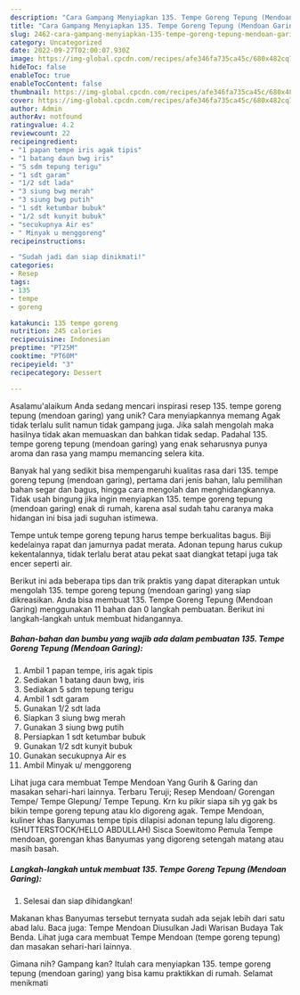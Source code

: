 ```yaml
---
description: "Cara Gampang Menyiapkan 135. Tempe Goreng Tepung (Mendoan Garing){ yang Menggugah Selera"
title: "Cara Gampang Menyiapkan 135. Tempe Goreng Tepung (Mendoan Garing){ yang Menggugah Selera"
slug: 2462-cara-gampang-menyiapkan-135-tempe-goreng-tepung-mendoan-garing-yang-menggugah-selera
category: Uncategorized
date: 2022-09-27T02:00:07.930Z
image: https://img-global.cpcdn.com/recipes/afe346fa735ca45c/680x482cq70/135-tempe-goreng-tepung-mendoan-garing-foto-resep-utama.jpg
hideToc: false
enableToc: true
enableTocContent: false
thumbnail: https://img-global.cpcdn.com/recipes/afe346fa735ca45c/680x482cq70/135-tempe-goreng-tepung-mendoan-garing-foto-resep-utama.jpg
cover: https://img-global.cpcdn.com/recipes/afe346fa735ca45c/680x482cq70/135-tempe-goreng-tepung-mendoan-garing-foto-resep-utama.jpg
author: Admin
authorAv: notfound
ratingvalue: 4.2
reviewcount: 22
recipeingredient:
- "1 papan tempe iris agak tipis"
- "1 batang daun bwg iris"
- "5 sdm tepung terigu"
- "1 sdt garam"
- "1/2 sdt lada"
- "3 siung bwg merah"
- "3 siung bwg putih"
- "1 sdt ketumbar bubuk"
- "1/2 sdt kunyit bubuk"
- "secukupnya Air es"
- " Minyak u menggoreng"
recipeinstructions:

- "Sudah jadi dan siap dinikmati!"
categories:
- Resep
tags:
- 135
- tempe
- goreng

katakunci: 135 tempe goreng 
nutrition: 245 calories
recipecuisine: Indonesian
preptime: "PT25M"
cooktime: "PT60M"
recipeyield: "3"
recipecategory: Dessert

---
```



Asalamu'alaikum Anda sedang mencari inspirasi resep 135. tempe goreng tepung (mendoan garing) yang unik? Cara menyiapkannya memang Agak tidak terlalu sulit namun tidak gampang juga. Jika salah mengolah maka hasilnya tidak akan memuaskan dan bahkan tidak sedap. Padahal 135. tempe goreng tepung (mendoan garing) yang enak seharusnya punya aroma dan rasa yang mampu memancing selera kita.


Banyak hal yang sedikit bisa mempengaruhi kualitas rasa dari 135. tempe goreng tepung (mendoan garing), pertama dari jenis bahan, lalu pemilihan bahan segar dan bagus, hingga cara mengolah dan menghidangkannya. Tidak usah bingung jika ingin menyiapkan 135. tempe goreng tepung (mendoan garing) enak di rumah, karena asal sudah tahu caranya maka hidangan ini bisa jadi suguhan istimewa.

Tempe untuk tempe goreng tepung harus tempe berkualitas bagus. Biji kedelainya rapat dan jamurnya padat merata. Adonan tepung harus cukup kekentalannya, tidak terlalu berat atau pekat saat diangkat tetapi juga tak encer seperti air.


Berikut ini ada beberapa tips dan trik praktis yang dapat diterapkan untuk mengolah 135. tempe goreng tepung (mendoan garing) yang siap dikreasikan. Anda bisa membuat 135. Tempe Goreng Tepung (Mendoan Garing) menggunakan 11 bahan dan 0 langkah pembuatan. Berikut ini langkah-langkah untuk membuat hidangannya.

<!--inarticleads1-->

##### Bahan-bahan dan bumbu yang wajib ada dalam pembuatan 135. Tempe Goreng Tepung (Mendoan Garing):

1. Ambil 1 papan tempe, iris agak tipis
1. Sediakan 1 batang daun bwg, iris
1. Sediakan 5 sdm tepung terigu
1. Ambil 1 sdt garam
1. Gunakan 1/2 sdt lada
1. Siapkan 3 siung bwg merah
1. Gunakan 3 siung bwg putih
1. Persiapkan 1 sdt ketumbar bubuk
1. Gunakan 1/2 sdt kunyit bubuk
1. Gunakan secukupnya Air es
1. Ambil  Minyak u/ menggoreng


Lihat juga cara membuat Tempe Mendoan Yang Gurih &amp; Garing dan masakan sehari-hari lainnya. Terbaru Teruji; Resep Mendoan/ Gorengan Tempe/ Tempe Glepung/ Tempe Tepung. Krn ku pikir siapa sih yg gak bs bikin tempe goreng tepung atau klo digoreng agak. Tempe Mendoan, kuliner khas Banyumas tempe tipis dilapisi adonan tepung lalu digoreng. (SHUTTERSTOCK/HELLO ABDULLAH) Sisca Soewitomo Pemula Tempe mendoan, gorengan khas Banyumas yang digoreng setengah matang atau masih basah. 

<!--inarticleads2-->

##### Langkah-langkah untuk membuat 135. Tempe Goreng Tepung (Mendoan Garing):


1. Selesai dan siap dihidangkan!

Makanan khas Banyumas tersebut ternyata sudah ada sejak lebih dari satu abad lalu. Baca juga: Tempe Mendoan Diusulkan Jadi Warisan Budaya Tak Benda. Lihat juga cara membuat Tempe Mendoan (tempe goreng tepung) dan masakan sehari-hari lainnya. 

Gimana nih? Gampang kan? Itulah cara menyiapkan 135. tempe goreng tepung (mendoan garing) yang bisa kamu praktikkan di rumah. Selamat menikmati
